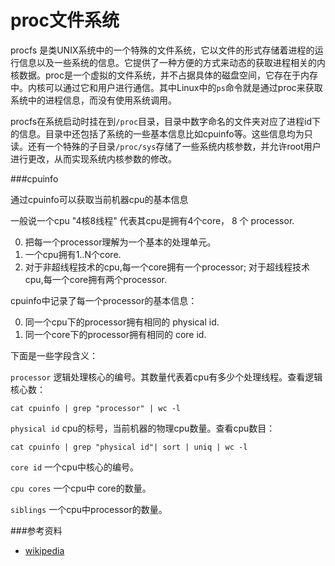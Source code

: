 # proc文件系统

procfs 是类UNIX系统中的一个特殊的文件系统，它以文件的形式存储着进程的运行信息以及一些系统的信息。它提供了一种方便的方式来动态的获取进程相关的内核数据。proc是一个虚拟的文件系统，并不占据具体的磁盘空间，它存在于内存中。内核可以通过它和用户进行通信。其中Linux中的`ps`命令就是通过proc来获取系统中的进程信息，而没有使用系统调用。

procfs在系统启动时挂在到`/proc`目录，目录中数字命名的文件夹对应了进程id下的信息。目录中还包括了系统的一些基本信息比如cpuinfo等。这些信息均为只读。还有一个特殊的子目录`/proc/sys`存储了一些系统内核参数，并允许root用户进行更改，从而实现系统内核参数的修改。





###cpuinfo


通过cpuinfo可以获取当前机器cpu的基本信息

一般说一个cpu "4核8线程" 代表其cpu是拥有4个core， 8 个 processor.

0. 把每一个processor理解为一个基本的处理单元。
1. 一个cpu拥有1..N个core.
2. 对于非超线程技术的cpu,每一个core拥有一个processor; 对于超线程技术cpu,每一个core拥有两个processor.


cpuinfo中记录了每一个processor的基本信息：

0. 同一个cpu下的processor拥有相同的 physical id.
1. 同一个core下的processor拥有相同的 core id.




下面是一些字段含义：

`processor` 逻辑处理核心的编号。其数量代表着cpu有多少个处理线程。查看逻辑核心数：

    cat cpuinfo | grep "processor" | wc -l


`physical id` cpu的标号，当前机器的物理cpu数量。查看cpu数目：

    cat cpuinfo | grep "physical id"| sort | uniq | wc -l

`core id` 一个cpu中核心的编号。

`cpu cores` 一个cpu中 core的数量。

`siblings` 一个cpu中processor的数量。










###参考资料

+ [wikipedia](http://en.wikipedia.org/wiki/Procfs#Linux)